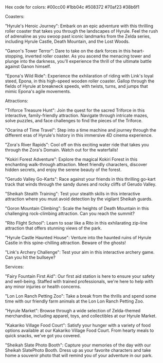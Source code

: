 Hex code for colors:
#00cc00
#1bb04c
#508372
#70af23
#38b6f1

Coasters:

"Hyrule's Heroic Journey": Embark on an epic adventure with this thrilling roller coaster that takes you through the landscapes of Hyrule. Feel the rush of adrenaline as you swoop past iconic landmarks from the Zelda series, including Hyrule Castle, Death Mountain, and the Lost Woods.

"Ganon's Tower Terror": Dare to take on the dark forces in this heart-stopping, inverted roller coaster. As you ascend the menacing tower and plunge into the darkness, you'll experience the thrill of the ultimate battle against Ganon himself.

"Epona's Wild Ride": Experience the exhilaration of riding with Link's loyal steed, Epona, in this high-speed wooden roller coaster. Gallop through the fields of Hyrule at breakneck speeds, with twists, turns, and jumps that mimic Epona's agile movements.

Attractions:

"Triforce Treasure Hunt": Join the quest for the sacred Triforce in this interactive, family-friendly attraction. Navigate through intricate mazes, solve puzzles, and face challenges to find the pieces of the Triforce.

"Ocarina of Time Travel": Step into a time machine and journey through the different eras of Hyrule's history in this immersive 4D cinema experience.

"Zora's River Rapids": Cool off on this exciting water ride that takes you through the Zora's Domain. Watch out for the waterfalls!

"Kokiri Forest Adventure": Explore the magical Kokiri Forest in this enchanting walk-through attraction. Meet friendly characters, discover hidden secrets, and enjoy the serene beauty of the forest.

"Gerudo Valley Go-Karts": Race against your friends in this thrilling go-kart track that winds through the sandy dunes and rocky cliffs of Gerudo Valley.

"Sheikah Stealth Training": Test your stealth skills in this interactive attraction where you must avoid detection by the vigilant Sheikah guards.

"Goron Mountain Climbing": Scale the heights of Death Mountain in this challenging rock-climbing attraction. Can you reach the summit?

"Rito Flight School": Learn to soar like a Rito in this exhilarating zip-line attraction that offers stunning views of the park.

"Hyrule Castle Haunted House": Venture into the haunted ruins of Hyrule Castle in this spine-chilling attraction. Beware of the ghosts!

"Link's Archery Challenge": Test your aim in this interactive archery game. Can you hit the bullseye?

Services:

"Fairy Fountain First Aid": Our first aid station is here to ensure your safety and well-being. Staffed with trained professionals, we're here to help with any minor injuries or health concerns.

"Lon Lon Ranch Petting Zoo": Take a break from the thrills and spend some time with our friendly farm animals at the Lon Lon Ranch Petting Zoo.

"Hyrule Market": Browse through a wide selection of Zelda-themed merchandise, including apparel, toys, and collectibles at our Hyrule Market.

"Kakariko Village Food Court": Satisfy your hunger with a variety of food options available at our Kakariko Village Food Court. From hearty meals to quick snacks, we've got you covered.

"Sheikah Slate Photo Booth": Capture your memories of the day with our Sheikah SlatePhoto Booth. Dress up as your favorite characters and take home a souvenir photo that will remind you of your adventure in our park.
